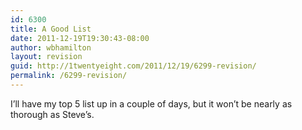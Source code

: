 ```yaml
---
id: 6300
title: A Good List
date: 2011-12-19T19:30:43-08:00
author: wbhamilton
layout: revision
guid: http://1twentyeight.com/2011/12/19/6299-revision/
permalink: /6299-revision/
---
```

I&#8217;ll have my top 5 list up in a couple of days, but it won&#8217;t be nearly as thorough as Steve&#8217;s.